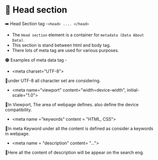 #  📓 Head section

➡️  Head Section tag -`<head> .... </head>`
-    The `Head section` element is a container for `metadata (Data About Data)`. 
-    This section is stand between html and body tag.
-    There lots of meta tag are used for various purposes.

🟠 Examples of meta data tag -

*  &lt;meta charset="UTF-8"&gt;

🔸under UTF-8 all character set are considering.

* &lt;meta name="viewport" content="width=device-width", initial-scale="1.0"&gt;

🔸In Viewport, The area of webpage defines. also define the device compatibility.


* &lt;meta name ="keywords" content = "HTML, CSS"&gt;


 🔸In meta Keyword under all the content is defined as consider a keywords in webpage.
                   
                   
* &lt;meta name = "description" content= "..."&gt;

🔸Here all the content of description will be appear on the search eng.
 
